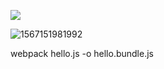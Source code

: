 ![](C:\Users\Administrator\AppData\Roaming\Typora\typora-user-images\1567151964450.png)

![1567151981992](C:\Users\Administrator\AppData\Roaming\Typora\typora-user-images\1567151981992.png)

webpack hello.js -o hello.bundle.js

